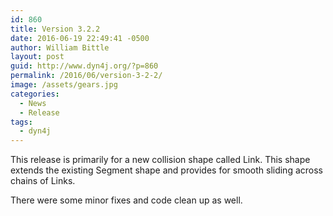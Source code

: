 ```yaml
---
id: 860
title: Version 3.2.2
date: 2016-06-19 22:49:41 -0500
author: William Bittle
layout: post
guid: http://www.dyn4j.org/?p=860
permalink: /2016/06/version-3-2-2/
image: /assets/gears.jpg
categories:
  - News
  - Release
tags:
  - dyn4j
---
```

This release is primarily for a new collision shape called Link. This shape extends the existing Segment shape and provides for smooth sliding across chains of Links.

There were some minor fixes and code clean up as well.